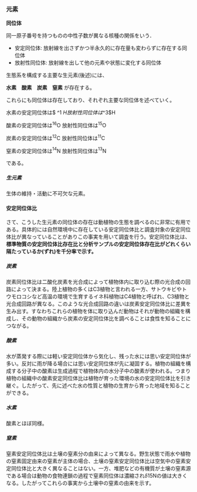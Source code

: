 ### 元素

**同位体**

同一原子番号を持つものの中性子数が異なる核種の関係をいう．



- 安定同位体: 放射線を出さずかつ半永久的に存在量も変わらずに存在する同位体
- 放射性同位体: 放射線を出して他の元素や状態に変化する同位体

生態系を構成する主要な生元素(後述)には、

**水素　酸素　炭素　窒素** が存在する。

これらにも同位体は存在しており、それぞれ主要な同位体を述べていく。

水素の安定同位体は$ ^1 $H  放射性同位体は$^3$H

酸素の安定同位体は$^{16}$O 放射性同位体は$^{15}$O

炭素の安定同位体は$^{12}$C 放射性同位体は$^{11}$C

窒素の安定同位体は$^{14}$N 放射性同位体は$^{13}$N

である。



##### 生元素

生体の維持・活動に不可欠な元素。



#### 安定同位体比

さて、こうした生元素の同位体の存在は動植物の生態を調べるのに非常に有用である。具体的には自然環境中に存在している安定同位体比と調査対象の安定同位体比が異なっていることがありこの事実を用いて調査を行う。安定同位体比は、**標準物質の安定同位体比存在比と分析サンプルの安定同位体存在比がどれくらい隔たっているか(ずれ)を千分率で示す。**

##### 炭素

炭素同位体比は二酸化炭素を光合成によって植物体内に取り込む際の光合成の回路によって決まる。陸上植物の多くはC3植物と言われる一方、サトウキビやトウモロコシなど高温の環境で生育するイネ科植物はC4植物と呼ばれ、C3植物と光合成回路が異なる。このような光合成回路の違いは炭素安定同位体比に差異を生み出す。すなわちこれらの植物を体に取り込んだ動物はそれが動物の組織を構成し、その動物の組織から炭素の安定同位体比を調べることは食性を知ることにつながる。

##### 酸素

水が蒸発する際には軽い安定同位体から気化し、残った水には思い安定同位体が多い。反対に雨が降る場合には思い安定同位体が先に凝固する。植物の組織を構成する分子中の酸素は生成過程で植物体内の水分子中の酸素が使われる。つまり植物の組織中の酸素安定同位体比は植物が育った環境の水の安定同位体比を引き継ぐ。したがって、先に述べた水の性質と植物の生育から育った地域を知ることができる。

##### 水素

酸素とほぼ同様。

##### 窒素

窒素安定同位体比は土壌の窒素分の由来によって異なる。野生状態で雨水や植物の窒素固定由来の窒素が主体の場合、土壌の窒素安定同位体比は空気中の窒素安定同位体比と大きく異なることはない。一方、堆肥などの有機質が土壌の窒素源である場合は動物の食物連鎖の過程で窒素同位体は濃縮され$\delta$15Nの値は大きくなる。したがってこれらの事実から土壌中の窒素の由来を示す。